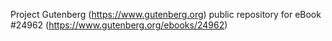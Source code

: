 Project Gutenberg (https://www.gutenberg.org) public repository for eBook #24962 (https://www.gutenberg.org/ebooks/24962)
